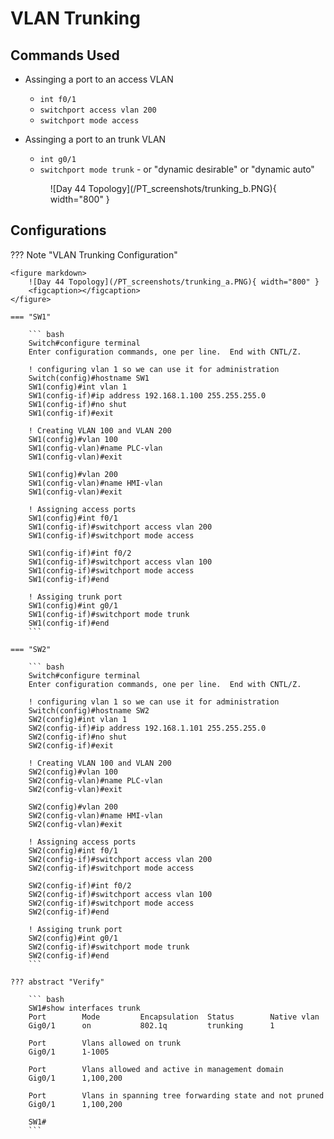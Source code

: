 # VLAN Trunking

## Commands Used

* Assinging a port to an access VLAN
    * `int f0/1`
    * `switchport access vlan 200`
    * `switchport mode access`

* Assinging a port to an trunk VLAN
    * `int g0/1`
    * `switchport mode trunk` - or "dynamic desirable" or "dynamic auto"

    <figure markdown>
        ![Day 44 Topology](/PT_screenshots/trunking_b.PNG){ width="800" }
        <figcaption></figcaption>
    </figure>




## Configurations

??? Note "VLAN Trunking Configuration"

    <figure markdown>
        ![Day 44 Topology](/PT_screenshots/trunking_a.PNG){ width="800" }
        <figcaption></figcaption>
    </figure>

    === "SW1"

        ``` bash
        Switch#configure terminal
        Enter configuration commands, one per line.  End with CNTL/Z.

        ! configuring vlan 1 so we can use it for administration
        Switch(config)#hostname SW1
        SW1(config)#int vlan 1
        SW1(config-if)#ip address 192.168.1.100 255.255.255.0
        SW1(config-if)#no shut
        SW1(config-if)#exit

        ! Creating VLAN 100 and VLAN 200
        SW1(config)#vlan 100
        SW1(config-vlan)#name PLC-vlan
        SW1(config-vlan)#exit

        SW1(config)#vlan 200
        SW1(config-vlan)#name HMI-vlan
        SW1(config-vlan)#exit

        ! Assigning access ports
        SW1(config)#int f0/1
        SW1(config-if)#switchport access vlan 200
        SW1(config-if)#switchport mode access

        SW1(config-if)#int f0/2
        SW1(config-if)#switchport access vlan 100
        SW1(config-if)#switchport mode access
        SW1(config-if)#end

        ! Assiging trunk port
        SW1(config)#int g0/1
        SW1(config-if)#switchport mode trunk
        SW1(config-if)#end
        ```

    === "SW2"

        ``` bash
        Switch#configure terminal
        Enter configuration commands, one per line.  End with CNTL/Z.

        ! configuring vlan 1 so we can use it for administration
        Switch(config)#hostname SW2
        SW2(config)#int vlan 1
        SW2(config-if)#ip address 192.168.1.101 255.255.255.0
        SW2(config-if)#no shut
        SW2(config-if)#exit

        ! Creating VLAN 100 and VLAN 200
        SW2(config)#vlan 100
        SW2(config-vlan)#name PLC-vlan
        SW2(config-vlan)#exit

        SW2(config)#vlan 200
        SW2(config-vlan)#name HMI-vlan
        SW2(config-vlan)#exit

        ! Assigning access ports
        SW2(config)#int f0/1
        SW2(config-if)#switchport access vlan 200
        SW2(config-if)#switchport mode access

        SW2(config-if)#int f0/2
        SW2(config-if)#switchport access vlan 100
        SW2(config-if)#switchport mode access
        SW2(config-if)#end

        ! Assiging trunk port
        SW2(config)#int g0/1
        SW2(config-if)#switchport mode trunk
        SW2(config-if)#end
        ```

    ??? abstract "Verify"

        ``` bash
        SW1#show interfaces trunk
        Port        Mode         Encapsulation  Status        Native vlan
        Gig0/1      on           802.1q         trunking      1

        Port        Vlans allowed on trunk
        Gig0/1      1-1005

        Port        Vlans allowed and active in management domain
        Gig0/1      1,100,200

        Port        Vlans in spanning tree forwarding state and not pruned
        Gig0/1      1,100,200

        SW1#
        ```
